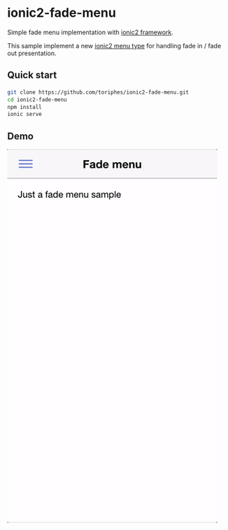 # ionic2-fade-menu

Simple fade menu implementation with [ionic2 framework](http://ionicframework.com/).

This sample implement a new [ionic2 menu type](http://ionicframework.com/docs/v2/api/components/menu/Menu/#menu-types) for handling fade in / fade out presentation.

## Quick start

```bash
git clone https://github.com/toriphes/ionic2-fade-menu.git
cd ionic2-fade-menu
npm install
ionic serve
```

## Demo

![demo](resources/fade-menu.gif "Demo fade menu")
